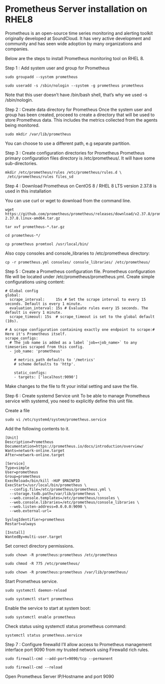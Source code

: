 # Prometheus Server installation on RHEL8

Prometheus is an open-source time series monitoring and alerting toolkit originally developed at SoundCloud. It has very active development and community and has seen wide adoption by many organizations and companies.

Below are the steps to install Prometheus monitoring tool on RHEL 8.

Step 1 : Add system user and group for Prometheus
```
sudo groupadd --system prometheus

sudo useradd -s /sbin/nologin --system -g prometheus prometheus
```
Note that this user doesn’t have /bin/bash shell, that’s why we used -s /sbin/nologin.

Step 2 : Create data directory for Prometheus
Once the system user and group has been created, proceed to create a directory that will be used to store Prometheus data. This includes the metrics collected from the agents being monitored.
```
sudo mkdir /var/lib/prometheus
```
You can choose to use a different path, e.g separate partition.

Step 3 : Create configuration directories for Prometheus
Prometheus primary configuration files directory is /etc/prometheus/. It will have some sub-directories.
```
mkdir /etc/prometheus/rules /etc/prometheus/rules.d \
 /etc/prometheus/rules files_sd
 ```

Step 4 : Download Prometheus on CentOS 8 / RHEL 8
LTS version 2.37.8 is used in this installation

You can use curl or wget to download from the command line.
```
wget https://github.com/prometheus/prometheus/releases/download/v2.37.8/prometheus-2.37.8.linux-amd64.tar.gz

tar xvf prometheus-*.tar.gz

cd prometheus-*/

cp prometheus promtool /usr/local/bin/
```
Also copy consoles and console_libraries to /etc/prometheus directory:
```
cp -r prometheus.yml consoles/ console_libraries/ /etc/prometheus/ 
```

Step 5 : Create a Prometheus configuration file.
Prometheus configuration file will be located under /etc/prometheus/prometheus.yml. Create simple configurations using content:
```
# Global config
global: 
  scrape_interval:     15s # Set the scrape interval to every 15 seconds. Default is every 1 minute.  
  evaluation_interval: 15s # Evaluate rules every 15 seconds. The default is every 1 minute.  
  scrape_timeout: 15s  # scrape_timeout is set to the global default (10s).

# A scrape configuration containing exactly one endpoint to scrape:# Here it's Prometheus itself.
scrape_configs:
  # The job name is added as a label `job=<job_name>` to any timeseries scraped from this config.
  - job_name: 'prometheus'

    # metrics_path defaults to '/metrics'
    # scheme defaults to 'http'.

    static_configs:
    - targets: ['localhost:9090']
```
Make changes to the file to fit your initial setting and save the file.

Step 6 : Create systemd Service unit
To be able to manage Prometheus service with systemd, you need to explicitly define this unit file.

Create a file
```
sudo vi /etc/systemd/system/prometheus.service 
```
Add the following contents to it.
```
[Unit]
Description=Prometheus
Documentation=https://prometheus.io/docs/introduction/overview/
Wants=network-online.target
After=network-online.target

[Service]
Type=simple
User=prometheus
Group=prometheus
ExecReload=/bin/kill -HUP $MAINPID
ExecStart=/usr/local/bin/prometheus \
  --config.file=/etc/prometheus/prometheus.yml \
  --storage.tsdb.path=/var/lib/prometheus \
  --web.console.templates=/etc/prometheus/consoles \
  --web.console.libraries=/etc/prometheus/console_libraries \
  --web.listen-address=0.0.0.0:9090 \
  --web.external-url=

SyslogIdentifier=prometheus
Restart=always

[Install]
WantedBy=multi-user.target
```

Set correct directory permissions.
```
sudo chown -R prometheus:prometheus /etc/prometheus

sudo chmod -R 775 /etc/prometheus/

sudo chown -R prometheus:prometheus /var/lib/prometheus/
```

Start Prometheus service.
```
sudo systemctl daemon-reload

sudo systemctl start prometheus
```
Enable the service to start at system boot:
```
sudo systemctl enable prometheus
```
Check status using systemctl status prometheus command:
```
systemctl status prometheus.service 
```

Step 7 : Configure firewalld
I’ll allow access to Prometheus management interface port 9090 from my trusted network using Firewalld rich rules.
```
sudo firewall-cmd --add-port=9090/tcp --permanent

sudo firewall-cmd --reload
```
Open Prometheus Server IP/Hostname and port 9090